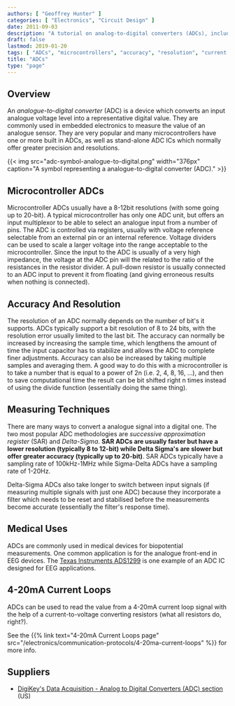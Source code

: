 ```yaml
---
authors: [ "Geoffrey Hunter" ]
categories: [ "Electronics", "Circuit Design" ]
date: 2011-09-03
description: "A tutorial on analog-to-digital converters (ADCs), including accuracy, resolution, measuring techniques, usage in microcontrollers and more."
draft: false
lastmod: 2019-01-20
tags: [ "ADCs", "microcontrollers", "accuracy", "resolution", "current loop", "analog-to-digital converter", "digital", "analogue", "analog" ]
title: "ADCs"
type: "page"
---
```


## Overview

An _analogue-to-digital converter_ (ADC) is a device which converts an input analogue voltage level into a representative digital value. They are commonly used in embedded electronics to measure the value of an analogue sensor. They are very popular and many microcontrollers have one or more built in ADCs, as well as stand-alone ADC ICs which normally offer greater precision and resolutions.

{{< img src="adc-symbol-analogue-to-digital.png" width="376px" caption="A symbol representing a analogue-to-digital converter (ADC)." >}}

## Microcontroller ADCs

Microcontroller ADCs usually have a 8-12bit resolutions (with some going up to 20-bit). A typical microcontroller has only one ADC unit, but offers an input multiplexor to be able to select an analogue input from a number of pins. The ADC is controlled via registers, usually with voltage reference selectable from an external pin or an internal reference. Voltage dividers can be used to scale a larger voltage into the range acceptable to the microcontroller. Since the input to the ADC is usually of a very high impedance, the voltage at the ADC pin will the related to the ratio of the resistances in the resistor divider. A pull-down resistor is usually connected to an ADC input to prevent it from floating (and giving erroneous results when nothing is connected).

## Accuracy And Resolution

The resolution of an ADC normally depends on the number of bit's it supports. ADCs typically support a bit resolution of 8 to 24 bits, with the resolution error usually limited to the last bit. The accuracy can normally be increased by increasing the sample time, which lengthens the amount of time the input capacitor has to stabilize and allows the ADC to complete finer adjustments. Accuracy can also be increased by taking multiple samples and averaging them. A good way to do this with a microcontroller is to take a number that is equal to a power of 2n (i.e. 2, 4, 8, 16, ...), and then to save computational time the result can be bit shifted right n times instead of using the divide function (essentially doing the same thing).

## Measuring Techniques

There are many ways to convert a analogue signal into a digital one. The two most popular ADC methodologies are _successive approximation register_ (SAR) and _Delta-Sigma_. **SAR ADCs are usually faster but have a lower resolution (typically 8 to 12-bit) while Delta Sigma's are slower but offer greater accuracy (typically up to 20-bit)**. SAR ADCs typically have a sampling rate of 100kHz-1MHz while Sigma-Delta ADCs have a sampling rate of 1-20Hz.

Delta-Sigma ADCs also take longer to switch between input signals (if measuring multiple signals with just one ADC) because they incorporate a filter which needs to be reset and stabilised before the measurements become accurate (essentially the filter's response time).

## Medical Uses

ADCs are commonly used in medical devices for biopotential measurements. One common application is for the analogue front-end in EEG devices. The [Texas Instruments ADS1299](http://www.ti.com/product/ads1299) is one example of an ADC IC designed for EEG applications.

## 4-20mA Current Loops

ADCs can be used to read the value from a 4-20mA current loop signal with the help of a current-to-voltage converting resistors (what all resistors do, right?).

See the {{% link text="4-20mA Current Loops page" src="/electronics/communication-protocols/4-20ma-current-loops" %}} for more info.

## Suppliers

* [DigiKey's Data Acquisition - Analog to Digital Converters (ADC) section](https://www.digikey.com/products/en/integrated-circuits-ics/data-acquisition-analog-to-digital-converters-adc/700) (US)